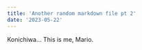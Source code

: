 ```yaml
---
title: 'Another random markdown file pt 2'
date: '2023-05-22'
---
```

Konichiwa... This is me, Mario.
